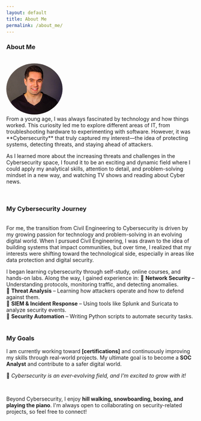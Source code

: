 ```yaml
---
layout: default
title: About Me
permalink: /about_me/
---
```


### **About Me**

<br>
<img src="assets/IMG_20220307_112617.jpg" width="150px" style="border-radius: 50%;" alt="James">

<br>
From a young age, I was always fascinated by technology and how things worked. This curiosity led me to explore different areas of IT, from troubleshooting hardware to experimenting with software. However, it was **Cybersecurity** that truly captured my interest—the idea of protecting systems, detecting threats, and staying ahead of attackers.  


As I learned more about the increasing threats and challenges in the Cybersecurity space, I found it to be an exciting and dynamic field where I could apply my analytical skills, attention to detail, and problem-solving mindset in a new way, and watching TV shows and reading about Cyber news. 

<br>

### **My Cybersecurity Journey**
<br>
For me, the transition from Civil Engineering to Cybersecurity is driven by my growing passion for technology and problem-solving in an evolving digital world. 
When I pursued Civil Engineering, I was drawn to the idea of building systems that impact communities, but over time, I realized that my interests were shifting toward the technological side, especially in areas like data protection and digital security. 

I began learning cybersecurity through self-study, online courses, and hands-on labs. Along the way, I gained experience in:
  🔹 **Network Security** – Understanding protocols, monitoring traffic, and detecting anomalies.  
  🔹 **Threat Analysis** – Learning how attackers operate and how to defend against them.  
  🔹 **SIEM & Incident Response** – Using tools like Splunk and Suricata to analyze security events.  
  🔹 **Security Automation** – Writing Python scripts to automate security tasks.
<br><br>

### **My Goals**  

I am currently working toward **[certifications]** and continuously improving my skills through real-world projects. My ultimate goal is to become a **SOC Analyst** and contribute to a safer digital world.  

🚀 *Cybersecurity is an ever-evolving field, and I’m excited to grow with it!* 

<br>
 
Beyond Cybersecurity, I enjoy **hill walking, snowboarding, boxing, and playing the piano**. I'm always open to collaborating on security-related projects, so feel free to connect!





